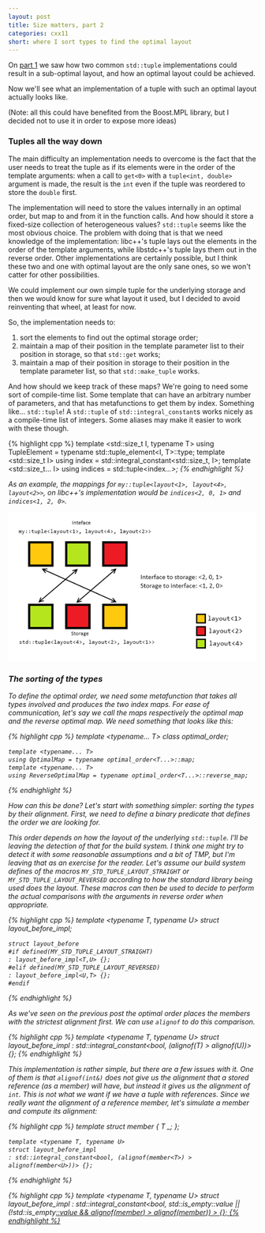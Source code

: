 ```yaml
---
layout: post
title: Size matters, part 2
categories: cxx11
short: where I sort types to find the optimal layout 
---
```


On [part 1][previous] we saw how two common `std::tuple` implementations could
result in a sub-optimal layout, and how an optimal layout could be achieved.

Now we'll see what an implementation of a tuple with such an optimal layout
actually looks like.

(Note: all this could have benefited from the Boost.MPL library, but I decided
not to use it in order to expose more ideas)

### Tuples all the way down

The main difficulty an implementation needs to overcome is the fact that the
user needs to treat the tuple as if its elements were in the order of the
template arguments: when a call to `get<0>` with a `tuple<int, double>` argument
is made, the result is the `int` even if the tuple was reordered to store the
`double` first.

The implementation will need to store the values internally in an optimal order,
but map to and from it in the function calls. And how should it store a
fixed-size collection of heterogeneous values? `std::tuple` seems like the most
obvious choice. The problem with doing that is that we need knowledge of the
implementation: libc++'s tuple lays out the elements in the order of the
template arguments, while libstdc++'s tuple lays them out in the reverse order.
Other implementations are certainly possible, but I think these two and one with
optimal layout are the only sane ones, so we won't catter for other
possibilities.

We could implement our own simple tuple for the underlying storage and then we
would know for sure what layout it used, but I decided to avoid reinventing that
wheel, at least for now.

So, the implementation needs to:

 1. sort the elements to find out the optimal storage order;
 2. maintain a map of their position in the template parameter list to their
    position in storage, so that `std::get` works;
 3. maintain a map of their position in storage to their position in the template
    parameter list, so that `std::make_tuple` works.

And how should we keep track of these maps? We're going to need some sort of
compile-time list. Some template that can have an arbitrary number of
parameters, and that has metafunctions to get them by index. Something like...
`std::tuple`! A `std::tuple` of `std::integral_constant`s works nicely as a
compile-time list of integers. Some aliases may make it easier to work with
these though.

{% highlight cpp %}
    template <std::size_t I, typename T>
    using TupleElement = typename std::tuple_element<I, T>::type;
    template <std::size_t I>
    using index = std::integral_constant<std::size_t, I>;
    template <std::size_t... I>
    using indices = std::tuple<index<I>...>;
{% endhighlight %}

As an example, the mappings for `my::tuple<layout<1>, layout<4>, layout<2>>`, on
libc++'s implementation would be `indices<2, 0, 1>` and `indices<1, 2, 0>`.

![Mappings in action][mappings]

### The sorting of the types

To define the optimal order, we need some metafunction that takes all types
involved and produces the two index maps. For ease of communication, let's say
we call the maps respectively the *optimal map* and the *reverse optimal map*.
We need something that looks like this:

{% highlight cpp %}
    template <typename... T>
    class optimal_order;

    template <typename... T>
    using OptimalMap = typename optimal_order<T...>::map;
    template <typename... T>
    using ReverseOptimalMap = typename optimal_order<T...>::reverse_map;
{% endhighlight %}

How can this be done? Let's start with something simpler: sorting the types by
their alignment. First, we need to define a binary predicate that defines the
order we are looking for.

This order depends on how the layout of the underlying `std::tuple`. I'll be
leaving the detection of that for the build system. I think one might try to
detect it with some reasonable assumptions and a bit of TMP, but I'm leaving
that as an exercise for the reader. Let's assume our build system defines of
the macros `MY_STD_TUPLE_LAYOUT_STRAIGHT` or `MY_STD_TUPLE_LAYOUT_REVERSED`
according to how the standard library being used does the layout. These macros
can then be used to decide to perform the actual comparisons with the arguments
in reverse order when appropriate.

{% highlight cpp %}
    template <typename T, typename U>
    struct layout_before_impl;

    struct layout_before
    #if defined(MY_STD_TUPLE_LAYOUT_STRAIGHT)
    : layout_before_impl<T,U> {};
    #elif defined(MY_STD_TUPLE_LAYOUT_REVERSED)
    : layout_before_impl<U,T> {};
    #endif
{% endhighlight %}

As we've seen on the previous post the optimal order places the members with the
strictest alignment first. We can use `alignof` to do this comparison.

{% highlight cpp %}
    template <typename T, typename U>
    struct layout_before_impl
    : std::integral_constant<bool, (alignof(T) > alignof(U))> {};
{% endhighlight %}

This implementation is rather simple, but there are a few issues with it.
One of them is that `alignof(int&)` does not give us the alignment that a
stored reference (as a member) will have, but instead it gives us the alignment
of `int`. This is not what we want if we have a tuple with references. Since we
really want the alignment of a reference member, let's simulate a member and
compute its alignment:

{% highlight cpp %}
    template <typename T>
    struct member { T _; };

    template <typename T, typename U>
    struct layout_before_impl
    : std::integral_constant<bool, (alignof(member<T>) > alignof(member<U>))> {};
{% endhighlight %}

{% highlight cpp %}
    template <typename T, typename U>
    struct layout_before_impl
    : std::integral_constant<bool,
        std::is_empty<T>::value
        || (!std::is_empty<U>::value && alignof(member<T>) > alignof(member<U>))
    > {};
{% endhighlight %}

 [mappings]: /images/2012-10-20-optimal-tuple-ii-01.png

 [previous]: /2012/07/06/optimal-tuple-i.html "Previously..."
<!-- [next]: /xxxx/xx/xx/optimal-tuple-iii.html "To be continued..." -->

